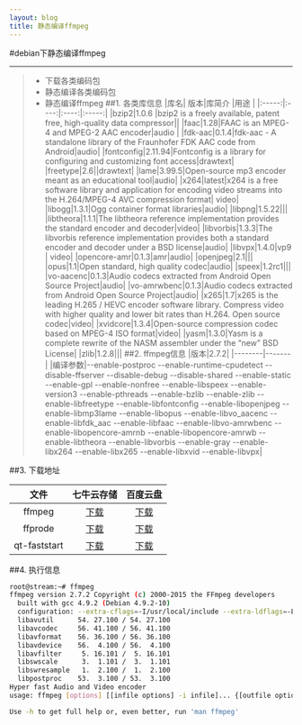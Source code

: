 ```yaml
---
layout: blog
title: 静态编译ffmpeg
---
```


#debian下静态编译ffmpeg
_____________________

>* 下载各类编码包
>* 静态编译各类编码包
>* 静态编译ffmpeg
##1. 各类库信息
|库名|  版本|库简介  |用途 |
|:-----:|:----:|:----:|:-----:|
|bzip2|1.0.6   |bzip2 is a freely available, patent free, high-quality data compressor||
|faac|1.28|FAAC is an MPEG-4 and MPEG-2 AAC encoder|audio |
|fdk-aac|0.1.4|fdk-aac - A standalone library of the Fraunhofer FDK AAC code from Android|audio|
|fontconfig|2.11.94|Fontconfig is a library for configuring and customizing font access|drawtext|
|freetype|2.6||drawtext|
|lame|3.99.5|Open-source mp3 encoder meant as an educational tool|audio|
|x264|latest|x264 is a free software library and application for encoding video streams into the H.264/MPEG-4 AVC compression format| video|
|libogg|1.3.1|Ogg container format libraries|audio|
|libpng|1.5.22|||
|libtheora|1.1.1|The libtheora reference implementation provides the standard encoder and decoder|video|
|libvorbis|1.3.3|The libvorbis reference implementation provides both a standard encoder and decoder under a BSD license|audio|
|libvpx|1.4.0|vp9 | video|
|opencore-amr|0.1.3|amr|audio|
|openjpeg|2.1|||
|opus|1.1|Open standard, high quality codec|audio|
|speex|1.2rc1|||
|vo-aacenc|0.1.3|Audio codecs extracted from Android Open Source Project|audio|
|vo-amrwbenc|0.1.3|Audio codecs extracted from Android Open Source Project|audio|
|x265|1.7|x265 is the leading H.265 / HEVC encoder software library. Compress video with higher quality and lower bit rates than H.264. Open source codec|video|
|xvidcore|1.3.4|Open-source compression codec based on MPEG-4 ISO format|video|
|yasm|1.3.0|Yasm is a complete rewrite of the NASM assembler under the “new” BSD License|
|zlib|1.2.8|||
##2. ffmpeg信息
|版本|2.7.2|
|--------|-------|
|编译参数|--enable-postproc --enable-runtime-cpudetect --disable-ffserver --disable-debug --disable-shared --enable-static --enable-gpl --enable-nonfree --enable-libspeex --enable-version3 --enable-pthreads --enable-bzlib --enable-zlib --enable-libfreetype --enable-libfontconfig --enable-libopenjpeg --enable-libmp3lame --enable-libopus --enable-libvo_aacenc --enable-libfdk_aac --enable-libfaac --enable-libvo-amrwbenc --enable-libopencore-amrnb --enable-libopencore-amrwb --enable-libtheora --enable-libvorbis --enable-gray --enable-libx264 --enable-libx265 --enable-libxvid --enable-libvpx|

##3. 下载地址

|文件|七牛云存储|百度云盘|
|:---:|:----:|:----:|
|ffmpeg|[下载](http://7xkru2.dl1.z1.glb.clouddn.com/ffmpeg-2.7.2)|[下载](http://pan.baidu.com/s/1i3GR0k1)|
|ffprode|[下载](http://7xkru2.dl1.z1.glb.clouddn.com/ffprobe-2.7.2)|[下载](http://pan.baidu.com/s/1kT3Wh51)|
|qt-faststart|[下载](http://7xkru2.dl1.z1.glb.clouddn.com/qt-faststart)|[下载](http://pan.baidu.com/s/1jGtiLfg)|

##4. 执行信息
```bash
root@stream:~# ffmpeg
ffmpeg version 2.7.2 Copyright (c) 2000-2015 the FFmpeg developers
  built with gcc 4.9.2 (Debian 4.9.2-10)
  configuration: --extra-cflags=-I/usr/local/include --extra-ldflags=-L/usr/local/lib --pkg-config-flags=--static --extra-libs='-static -lpng' --enable-postproc --enable-runtime-cpudetect --disable-ffserver --disable-debug --disable-shared --enable-static --enable-gpl --enable-nonfree --enable-libspeex --enable-version3 --enable-pthreads --enable-bzlib --enable-zlib --enable-libfreetype --enable-libfontconfig --enable-libopenjpeg --enable-libmp3lame --enable-libopus --enable-libvo_aacenc --enable-libfdk_aac --enable-libfaac --enable-libvo-amrwbenc --enable-libopencore-amrnb --enable-libopencore-amrwb --enable-libtheora --enable-libvorbis --enable-gray --enable-libx264 --enable-libx265 --enable-libxvid --enable-libvpx
  libavutil      54. 27.100 / 54. 27.100
  libavcodec     56. 41.100 / 56. 41.100
  libavformat    56. 36.100 / 56. 36.100
  libavdevice    56.  4.100 / 56.  4.100
  libavfilter     5. 16.101 /  5. 16.101
  libswscale      3.  1.101 /  3.  1.101
  libswresample   1.  2.100 /  1.  2.100
  libpostproc    53.  3.100 / 53.  3.100
Hyper fast Audio and Video encoder
usage: ffmpeg [options] [[infile options] -i infile]... {[outfile options] outfile}...

Use -h to get full help or, even better, run 'man ffmpeg'
```
